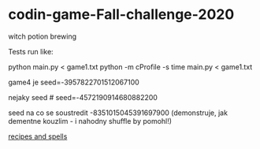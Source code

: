 # codin-game-Fall-challenge-2020
witch potion brewing

Tests run like:

python main.py < game1.txt
python -m cProfile -s time main.py < game1.txt

game4 je seed=-3957822701512067100

nejaky seed # seed=-4572190914680882200

seed na co se soustredit -8351015045391697900 (demonstruje, jak dementne kouzlim - i nahodny shuffle by pomohl!)

[recipes and spells](https://github.com/CodinGame/FallChallenge2020/blob/main/src/main/java/com/codingame/game/Deck.java)
